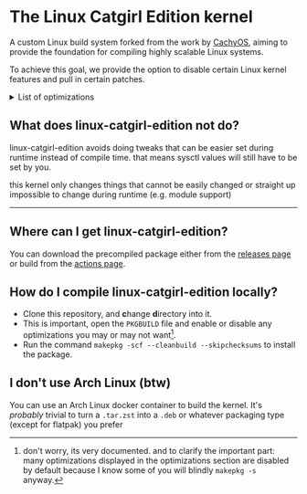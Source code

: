 # The Linux Catgirl Edition kernel

A custom Linux build system forked from the work by [CachyOS](https://github.com/cachyos/linux-cachyos), aiming to provide the foundation for compiling highly scalable Linux systems.

To achieve this goal, we provide the option to disable certain Linux kernel features and pull in certain patches.

<!-- This kernel is able to allocate several gigabytes over its physical memory and swap it into zram, whereas mainline would livelock immediately. -->
<!-- TODO: show more cases or disprove the above -->

<details>
<summary>List of optimizations</summary>

Note that the precompiled binaries and PKGBUILD do not enable all of these by default. This list is non-exhaustive.

Review the `PKGBUILD` file to see the tradeoff(s) (if any) in more detail.

## perf:

- Use Guess unwinder by default (Has zero overhead as opposed to ORC/frame pointer)
- Fine grained kernel tickrates (default: 1000Hz)
- Remove paravirtualized layer
- Google's [TCP BBRv3 congestion protocol](https://github.com/google/bbr/tree/v3)
- Disable memory zero-init (dangerous, but is ~1% faster :rocket:)
- Disable stack zero-init (also dangerous, but is faster :rocket:)
- No structure corruption checking (disabled in upstream but arch kernel enables)
- `-march=native` (or similar) optimization to guide the compiler to optimize better w.r.t. cache sizes
- CachyOS kernel patches
- Choose between BORE, EEVDF, or BMQ schedulers (and also real-time)
- `-O3` optimization (!)
- Fine grained preemption control (rt, full, lazy, voluntary, none)
- No module unloading
- `modify_ldt(2)` removed for lower context switch latency

## size:

- Remove BUG()
- Remove coredump support
- Remove tracing (profiling) infrastructure
- Remove module decompression in kernel
- Remove 16/32 bit app support

## size & perf:

- Clang [Thin]LTO;
- No printk() support. This reduces kernel size (no more strings) and reduces overhead where `printk()` calls are plenty (eg during boot, resume);
- Remove scheduler debugging;
- Trim unused headers to help LTO and optimization if headers are disabled

... aaaand much more that you can still set yourself in `make nconfig` (in which case, submit a PR!)

[^1]: source: i made it up.

</details>

## What does linux-catgirl-edition not do?

linux-catgirl-edition avoids doing tweaks that can be easier set during runtime instead of compile time. that means sysctl values will still have to be set by you.

this kernel only changes things that cannot be easily changed or straight up impossible to change during runtime (e.g. module support)

---

## Where can I get linux-catgirl-edition?

You can download the precompiled package either from the [releases page](https://github.com/pparaxan/linux-catgirl-edition/releases) or build from the [actions page](https://github.com/pparaxan/linux-catgirl-edition/actions).

## How do I compile linux-catgirl-edition locally?

* Clone this repository, and **c**hange **d**irectory into it.
* This is important, open the `PKGBUILD` file and enable or disable any optimizations you may or may not want[^2].
* Run the command `makepkg -scf --cleanbuild --skipchecksums` to install the package.

[^2]: don't worry, its very documented. and to clarify the important part: many optimizations displayed in the optimizations section are disabled by default because I know some of you will blindly `makepkg -s` anyway.

## I don't use Arch Linux (btw)

You can use an Arch Linux docker container to build the kernel. It's _probably_ trivial to turn a `.tar.zst` into a `.deb` or whatever packaging type (except for flatpak) you prefer

